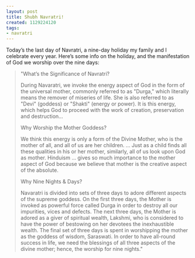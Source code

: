 ```yaml
---
layout: post
title: Shubh Navratri!
created: 1129224120
tags:
- navratri
---
```

Today’s the last day of Navratri, a nine-day holiday my family and I celebrate every year. Here’s some info on the holiday, and the manifestation of God we worship over the nine days:

> 
> "What’s the Significance of Navratri?
> 
> During Navaratri, we invoke the energy aspect of God in the form of the universal mother, commonly referred to as "Durga," which literally means the remover of miseries of life. She is also referred to as "Devi" (goddess) or "Shakti" (energy or power). It is this energy, which helps God to proceed with the work of creation, preservation and destruction…
> 
> Why Worship the Mother Goddess?
> 
> We think this energy is only a form of the Divine Mother, who is the mother of all, and all of us are her children. ... Just as a child finds all these qualities in his or her mother, similarly, all of us look upon God as mother. Hinduism … gives so much importance to the mother aspect of God because we believe that mother is the creative aspect of the absolute.
> 
> Why Nine Nights & Days?
> 
> Navaratri is divided into sets of three days to adore different aspects of the supreme goddess. On the first three days, the Mother is invoked as powerful force called Durga in order to destroy all our impurities, vices and defects. The next three days, the Mother is adored as a giver of spiritual wealth, Lakshmi, who is considered to have the power of bestowing on her devotees the inexhaustible wealth. The final set of three days is spent in worshipping the mother as the goddess of wisdom, Saraswati. In order to have all-round success in life, we need the blessings of all three aspects of the divine mother; hence, the worship for nine nights."
> 
